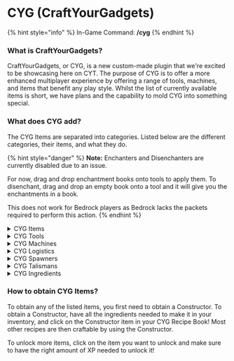 # CYG (CraftYourGadgets)

{% hint style="info" %}
In-Game Command: **/cyg**
{% endhint %}

### **What is CraftYourGadgets?**

CraftYourGadgets, or CYG, is a new custom-made plugin that we're excited to be showcasing here on CYT. The purpose of CYG is to offer a more enhanced multiplayer experience by offering a range of tools, machines, and items that benefit any play style. Whilst the list of currently available items is short, we have plans and the capability to mold CYG into something special.

### What does CYG add?

The CYG Items are separated into categories. Listed below are the different categories, their items, and what they do.

{% hint style="danger" %}
**Note:** Enchanters and Disenchanters are currently disabled due to an issue.

For now, drag and drop enchantment books onto tools to apply them. To disenchant, drag and drop an empty book onto a tool and it will give you the enchantments in a book.

This does not work for Bedrock players as Bedrock lacks the packets required to perform this action.
{% endhint %}

<details>

<summary>CYG Items</summary>

* **Basic Gadgets**
  * **Infused Magnet** - Draw in items that are within a 10-block radius
  * **Tape Measure** - Set an anchor point and click elsewhere to check the distance
  * **Wind Staff** - Right-click to launch yourself in the direction you are looking. Uses hunger.
  * **Portable Crafter/Ender Chest/Dust Bin** - Right-click to open these in your inventory via an item.
* **Advanced Gadgets**
  * **Lava Sponge** - A reusable sponge that removes lava within 5 blocks.
  * **Holographic Display** - Ability to create and modify a holographic text line.
  * **Table Saw** - A machine that turns 1x log into 8x planks
  * **Speedy Furnace** - An enhanced furnace that works at a 1.5x speed
  * **Speedier Furnace** - An enhanced furnace that works at a 3x speed
* **Misc. Items**
  * **V10 Tag** - A tag that symbolises your involvement of V10.
  * **Magic Zombie Pills** - Use these to cure Zombie Villagers faster and more efficiently.
  * **Golden Lasso** - Used to capture mobs and replace them.
  * **Biome Changer** - Used to change the biome of a chunk.
  * [**Skin Remover**](broken-reference) - An item that is used to remove a Skin from an item.
  * **Soul Binder** - Used in an Auto Enchanter with any tool/armour to make it Soulbound (stays on the player after death). _COMING SOON_

</details>

<details>

<summary>CYG Tools</summary>

* **Explosive Tools**
  * **Explosive Pickaxe** - Mines a 3x3 area
  * **Explosive Shovel** - Digs a 3x3 area
  * **Explosive Farming Hoe** - Breaks a 3x3x1 area of crops
  * **Upgraded Explosive Pickaxe** - Breaks a 5x5 area of blocks
  * **Upgraded Explosive Shovel** - Digs a 5x5 area of blocks
* **Ability Tools**
  * **Multitool** - A pickaxe, axe, and shovel all in one tool.
  * **Vein Miner Pickaxe** - Mines a vein of ore at once
  * **Lumber Axe** - Chops down a whole tree at once
  * **Sword of Beheading** - Chance to drop a player's head when they're killed with it

</details>

<details>

<summary>CYG Machines</summary>

* **Constructor** A piece of machinery with a 3x3 crafting grid used to craft various CYG items & machines.
* **Dye Extractor** - Extracts dye from a dyed item into a bottle
* **Dye Bottler** - Bottles dye to create a more potent and efficient version to use in an applier
* **Dye Applier** - Applies bottled dye onto an item with increased efficiency
* **Producer** - Use this to automatically produce desired items
* **Growth Cell** - Use this to automatically grow desired items and crops
* **Concrete Factory -** Converts concrete powder into concrete
* **Auto Enchanter** - Combines enchanted books onto tools/armour.
* **Auto Disenchanter** - Removes enchants from tools/armour.
* **Compactor** - Compacts items into larger clumps
* **Crusher** - Use this to automatically crush items into other items
* **Auto Drier** - Dries a range of items.
* **Refinery** - Refines ingots and fragments

Most Machines require fuel to operate. You can insert fuel manually by right-clicking on the machine with the fuel in your hand. You can check how much fuel is in your machine by looking at the red bar on the left side of the machine GUI. Machines have a maximum fuel capacity of 100 units

Each fuel item provides a different amount of fuel to the machine.

* **Coal** - 0.25
* **Charcoal** - 0.25
* **Blaze Rod** - 0.5
* **Lava Bucket** - 1.5
* **Coal Block** - 2.25
* **Nether Star** - 95.0

</details>

<details>

<summary>CYG Logistics</summary>

**For more information on Logistics and how to use it, click** [**here**](logistics-cyg.md)

* **Storage**
  * **Big Barrel** - Stores 256 stacks of a singular item
  * **Large Barrel** - Stores 512 stacks of a singular item
  * **Deep Storage Unit** - Stores 16384 stacks of a singular item
* **Nodes**
  * **Input Node -** The starting building block of any node network. Allows the extraction of items from nearby containers at the rate of Stack/5s whilst conforming to given filters. (must be placed adjacent to an input container (Chests, Barrels, Furnaces, CYG Barrels, CYG Machines, Spawners)
  * **Output Spawner Node** - A modified version of the Output Fuel Node which allows the fuelling of spawners. (Only for applicable containers such as CYG Spawners).
  * **Output Fuel Node** - A modified version of the Content Node which allows the output of items into fuel-specific slots. (Only for applicable containers such as Furnaces, Smokers, CYG Machines, and Blast Furnaces).
  * **Output Content Node** - The final link for a node network to function. Outputs items into nearby containers, while conforming to given filters, and priorities. (Only for applicable containers such as Chests, Barrels, CYG Machines, and CYG Barrels).
  * **Connector Node -** The connector for node networks, connecting input nodes to output nodes. (Requires to be within a range of 5 blocks in any direction of an Input/Output Node to guarantee a successful link).

</details>

<details>

<summary>CYG Spawners</summary>

* **Spawners**
  * **Blaze Spawner**
  * **Zombie Spawner**
  * **Skeleton Spawner**
  * **Spider Spawner**
  * **Cave Spider Spawner**
  * **Magma Cube Spawner**
  * **Silverfish Spawner**
* **Fuel**
  * **Artificial Essence** - Can fuel any CYG Spawner.
  * **Mob Essence** - Obtained by killing the respective mob of the essence. Can only fuel CYG Spawners of the same mob type.
  * **Enhanced Mob Essence** - Obtained through crafting in a constructor. Can only fuel CYG Spawners of the same mob type.
  * **Fused Essence** - Can completely fuel any CYG Spawner.

</details>

<details>

<summary>CYG Talismans</summary>

There are two tiers of Talisman. Tier II Talismans are crafted using two Teir I Talismans and a Talisman Core. Talismans must be in the player's inventory for the effects to activate.

* **Miner Talisman** - 10%/20% chance to double drops from ores.
* **Farmer Talisman** - 10%/20% chance to double drops from crops.
* **Woodcutter Talisman** - 10%/20% chance to double drops from logs.
* **Hunter Talisman** - 10%/20% chance to double drops from mobs.
* **Wise Talisman** - 10%/20% chance to double xp.
* **Smelter Talisman** - 10%/20% chance to automatically smelt blocks.
* **Overworld Talisman** - Take 5%/10% less damage from Overworld Mobs.
* **Nether Talisman** - Take 5%/10% less damage from Nether Mobs.
* **End Talisman** - Take 5%/10% less damage from End Mobs.
* **Haste Talisman** - Permanent Haste I/II.
* **Speed Talisman** - Permanent Speed I/II.
* **Jump Talisman** - Permanent Jump Boost I/II.

</details>

<details>

<summary>CYG Ingredients</summary>

* **Gatherables**
  * **Silicon Fragment** - Found from digging Sand and Red Sand.
  * **Rubber Fragment** - Found from chopping down Wood.
  * **Ancient Coin Fragment** - Found from digging Dirt, Sand, Soul Sand, Gravel, etc.
* **Components**
  * **Refined Silicon** - Obtianed using a Refinery and 3x Silicon Fragments.
  * **Gold Plated Silicon** - Obtained using a Refinery, 4x Refined Silicon, and 8x Gold Ingots.
  * **Refined Rubber** - Obtained using a Refinery and 3x Rubber Fragments.
  * **Reinforced Rubber** - Obtained using a Compactor, 4x Refined Rubber, and 2x Netherite Ingots.
  * **Copper Winding** - Obtained using a Compactor and 4x Copper Plating.
  * **Copper Plating** - Obtained using a Compactor and 6x Copper Ingots.
  * **Iron Plating** - Obtained using a Compactor and 6x Iron Ingots.
  * **Electrical Shard** - Crafted in a Constructor.
  * **Power Shard** - Crafted in a Constructor.
  * **Ancient Coin** - Crafted in a Constructor. Used at /warp wizard to upgrade books past their max vanilla values.

</details>

### **How to obtain CYG Items?**

To obtain any of the listed items, you first need to obtain a Constructor. To obtain a Constructor, have all the ingredients needed to make it in your inventory, and click on the Constructor item in your CYG Recipe Book! Most other recipes are then craftable by using the Constructor.

To unlock more items, click on the item you want to unlock and make sure to have the right amount of XP needed to unlock it!
